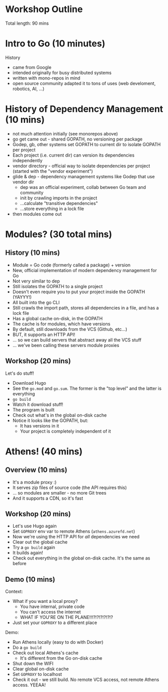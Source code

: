 # Workshop Outline

Total length: 90 mins

# Intro to Go (10 minutes)

History

- came from Google
- intended originally for busy distributed systems
- written with mono-repos in mind
- open source community adapted it to tons of uses (web develoment, robotics, AI, ...)

# History of Dependency Management (10 mins)

- not much attention initially (see monorepos above)
- go get came out - shared GOPATH, no versioning per package
- Godep, gb, other systems set GOPATH to current dir to isolate GOPATH per project
- Each project (i.e. current dir) can version its dependencies independently
- vendor directory - official way to isolate dependencies per project (started with the "vendor experiment")
- glide & dep - dependency management systems like Godep that use vendor dir
    - dep was an official experiment, collab between Go team and community
    - init by crawling imports in the project
    - ...calculate "transitive dependencies"
    - ...store everything in a lock file
- then modules come out

# Modules? (30 total mins)

## History (10 mins)

- Module = Go code (formerly called a package) + version
- New, official implementation of modern dependency management for Go
- Not very similar to dep
- Still isolates the GOPATH to a single project
- Doesn't even require you to put your project inside the GOPATH (YAYYY!)
- All built into the go CLI
- Still crawls the import path, stores all dependencies in a file, and has a lock file
- Has a global cache on-disk, in the GOPATH
- The cache is for modules, which have versions
- By default, still downloads from the VCS (Github, etc...)
- BUT, it supports an HTTP API!
- ... so we can build servers that abstract away all the VCS stuff
- ... we've been calling these servers module proxies

## Workshop (20 mins)

Let's do stuff!

- Download Hugo
- See the `go.mod` and `go.sum`. The former is the "top level" and the latter is everything
- `go build`
- Watch it download stuff!
- The program is built
- Check out what's in the global on-disk cache
- Notice it looks like the GOPATH, but:
    - It has versions in it
    - Your project is completely independent of it

# Athens! (40 mins)

## Overview (10 mins)

- It's a module proxy :)
- It serves zip files of source code (the API requires this)
- ... so modules are smaller - no more Git trees
- And it supports a CDN, so it's fast

## Workshop (20 mins)

- Let's use Hugo again
- Set `GOPROXY` env var to remote Athens (`athens.azurefd.net`)
- Now we're using the HTTP API for _all_ dependencies we need
- Clear out the global cache
- Try a `go build` again
- It builds again!
- Check out everything in the global on-disk cache. It's the same as before

## Demo (10 mins)

Context:
- What if you want a local proxy?
    - You have internal, private code
    - You can't access the internet
    - WHAT IF YOU'RE ON THE PLANE!!!?!?!?!?!?!?
- Just set your `GOPROXY` to a different place

Demo:

- Run Athens locally (easy to do with Docker)
- Do a `go build`
- Check out local Athens's cache
    - It's different from the Go on-disk cache
- Shut down the WIFI
- Clear global on-disk cache
- Set `GOPROXY` to localhost
- Check it out - we still build. No remote VCS access, not remote Athens access. YEEAA!

